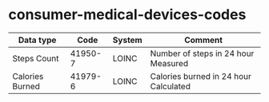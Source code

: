 # consumer-medical-devices-codes


Data type|Code|System|Comment
---------|----|------|-------|
Steps Count|41950-7|LOINC|Number of steps in 24 hour Measured
Calories Burned|41979-6 |LOINC|Calories burned in 24 hour Calculated
